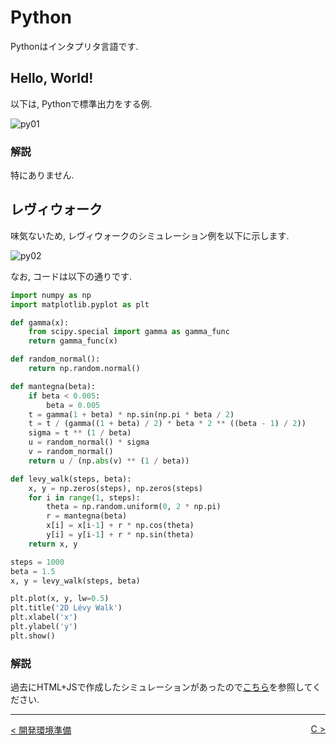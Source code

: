 # Python

Pythonはインタプリタ言語です.

## Hello, World!

以下は, Pythonで標準出力をする例.

![py01](../_images/py01.png)

### 解説

特にありません.

## レヴィウォーク

味気ないため, レヴィウォークのシミュレーション例を以下に示します.

![py02](../_images/py02.png)

なお, コードは以下の通りです.

```py
import numpy as np
import matplotlib.pyplot as plt

def gamma(x):
    from scipy.special import gamma as gamma_func
    return gamma_func(x)

def random_normal():
    return np.random.normal()

def mantegna(beta):
    if beta < 0.005:
        beta = 0.005
    t = gamma(1 + beta) * np.sin(np.pi * beta / 2)
    t = t / (gamma((1 + beta) / 2) * beta * 2 ** ((beta - 1) / 2))
    sigma = t ** (1 / beta)
    u = random_normal() * sigma
    v = random_normal()
    return u / (np.abs(v) ** (1 / beta))

def levy_walk(steps, beta):
    x, y = np.zeros(steps), np.zeros(steps)
    for i in range(1, steps):
        theta = np.random.uniform(0, 2 * np.pi)
        r = mantegna(beta)
        x[i] = x[i-1] + r * np.cos(theta)
        y[i] = y[i-1] + r * np.sin(theta)
    return x, y

steps = 1000
beta = 1.5
x, y = levy_walk(steps, beta)

plt.plot(x, y, lw=0.5)
plt.title('2D Lévy Walk')
plt.xlabel('x')
plt.ylabel('y')
plt.show()
```

### 解説

過去にHTML+JSで作成したシミュレーションがあったので[こちら](https://rice8y.github.io/Itp-gc/levy.html)を参照してください.

---
<div style="display: flex; justify-content: space-between;">
  <a href="./intro.md">< 開発環境準備</a>&nbsp;&nbsp;&nbsp;
  <a href="./c.md">C ></a>
</div>
